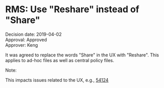 # RMS: Use "Reshare" instead of "Share"
  
Decision date: 2019-04-02       
Approval: Approved   
Approver: Keng   
  
  
It was agreed to replace the words "Share" in the UX with "Reshare". This applies to ad-hoc files as well as central policy files.  
  
Note:   
  
This impacts issues related to the UX, e.g., [54124](http://bugs.cn.nextlabs.com/show_bug.cgi?id=54124)